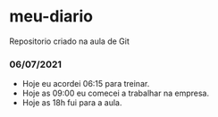 # meu-diario
Repositorio criado na aula de Git

### 06/07/2021
- Hoje eu acordei 06:15 para treinar.
- Hoje as 09:00 eu comecei a trabalhar na empresa.
- Hoje as 18h fui para a aula.
